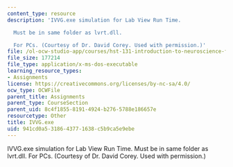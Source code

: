 ```yaml
---
content_type: resource
description: 'IVVG.exe simulation for Lab View Run Time.

  Must be in same folder as lvrt.dll.

  For PCs. (Courtesy of Dr. David Corey. Used with permission.)'
file: /ol-ocw-studio-app/courses/hst-131-introduction-to-neuroscience-fall-2005/941cd0a5318643771638c5b9ca5e9ebe_IVVG.exe
file_size: 177214
file_type: application/x-ms-dos-executable
learning_resource_types:
- Assignments
license: https://creativecommons.org/licenses/by-nc-sa/4.0/
ocw_type: OCWFile
parent_title: Assignments
parent_type: CourseSection
parent_uid: 8c4f1855-8191-4924-b276-5788e186657e
resourcetype: Other
title: IVVG.exe
uid: 941cd0a5-3186-4377-1638-c5b9ca5e9ebe
---
```

IVVG.exe simulation for Lab View Run Time.
Must be in same folder as lvrt.dll.
For PCs. (Courtesy of Dr. David Corey. Used with permission.)